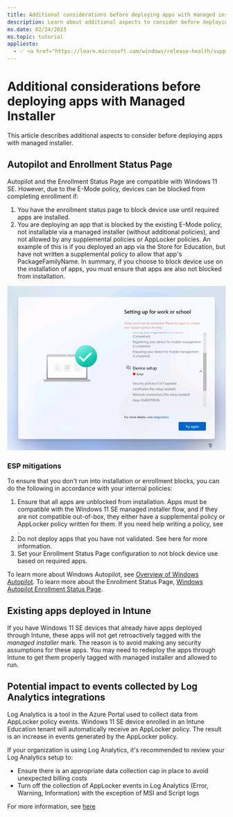 ```yaml
---
title: Additional considerations before deploying apps with managed installer
description: Learn about additional aspects to consider before deploying apps with managed installer.
ms.date: 02/24/2023
ms.topic: tutorial
appliesto:
  - ✅ <a href="https://learn.microsoft.com/windows/release-health/supported-versions-windows-client" target="_blank">Windows 11 SE, version 22H2 and later</a>
---
```


# Additional considerations before deploying apps with Managed Installer

This article describes additional aspects to consider before deploying apps with managed installer.

## Autopilot and Enrollment Status Page

Autopilot and the Enrollment Status Page are compatible with Windows 11 SE. However, due to the E-Mode policy, devices can be blocked from completing enrollment if:

1. You have the enrollment status page to block device use until required apps are installed.
1. You are deploying an app that is blocked by the existing E-Mode policy, not installable via a managed installer (without additional policies), and not allowed by any supplemental policies or AppLocker policies. 
An example of this is if you deployed an app via the Store for Education, but have not written a supplemental policy to allow that app's PackageFamilyName.
In summary, if you choose to block device use on the installation of apps, you must ensure that apps are also not blocked from installation.

![](./images/autopilot.png)

### ESP mitigations

To ensure that you don't run into installation or enrollment blocks, you can do the following in accordance with your internal policies:

1. Ensure that all apps are unblocked from installation. Apps must be compatible with the Windows 11 SE managed installer flow, and if they are not compatible out-of-box, they either have a supplemental policy or AppLocker policy written for them.
If you need help writing a policy, see <section>.
2. Do not deploy apps that you have not validated. See here for more information.
3. Set your Enrollment Status Page configuration to not block device use based on required apps.

To learn more about Windows Autopilot, see [Overview of Windows Autopilot][MEM-1].
To learn more about the Enrollment Status Page, [Windows Autopilot Enrollment Status Page][MEM-2].

## Existing apps deployed in Intune

If you have Windows 11 SE devices that already have apps deployed through Intune, these apps will not get retroactively tagged with the *managed installer* mark. The reason is to avoid making any security assumptions for these apps. You may need to redeploy the apps through Intune to get them properly tagged with managed installer and allowed to run.

## Potential impact to events collected by Log Analytics integrations

Log Analytics is a tool in the Azure Portal used to collect data from AppLocker policy events. Windows 11 SE device enrolled in an Intune Education tenant will automatically receive an AppLocker policy. The result is an increase in events generated by the AppLocker policy.

If your organization is using Log Analytics, it's recommended to review your Log Analytics setup to:

- Ensure there is an appropriate data collection cap in place to avoid unexpected billing costs
- Turn off the collection of AppLocker events in Log Analytics (Error, Warning, Information) with the exception of MSI and Script logs

For more information, see [here][WIN-1]

[MEM-1]: /mem/autopilot/windows-autopilot
[MEM-2]: /mem/autopilot/enrollment-status
[MEM-3]: /mem/intune/apps/apps-windows-10-app-deploy

[WIN-1]: /windows/security/threat-protection/windows-defender-application-control/applocker/using-event-viewer-with-applocker